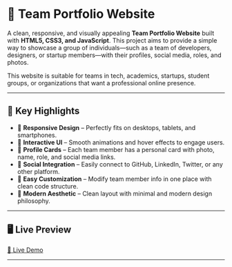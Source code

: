 # 👥 Team Portfolio Website

A clean, responsive, and visually appealing **Team Portfolio Website** built with **HTML5, CSS3, and JavaScript**. This project aims to provide a simple way to showcase a group of individuals—such as a team of developers, designers, or startup members—with their profiles, social media, roles, and photos.

This website is suitable for teams in tech, academics, startups, student groups, or organizations that want a professional online presence.

---

## 🌟 Key Highlights

- 📱 **Responsive Design** – Perfectly fits on desktops, tablets, and smartphones.
- 🎨 **Interactive UI** – Smooth animations and hover effects to engage users.
- 👤 **Profile Cards** – Each team member has a personal card with photo, name, role, and social media links.
- 🔗 **Social Integration** – Easily connect to GitHub, LinkedIn, Twitter, or any other platform.
- 📂 **Easy Customization** – Modify team member info in one place with clean code structure.
- 🌙 **Modern Aesthetic** – Clean layout with minimal and modern design philosophy.

---


## 🖥️ Live Preview

[🚀 Live Demo](https://your-deployment-url.com)


---
